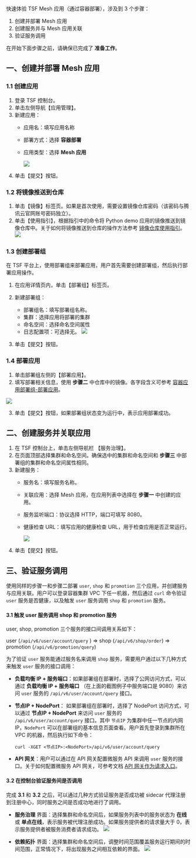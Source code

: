 快速体验 TSF Mesh 应用（通过容器部署），涉及到 3 个步骤：

1. 创建并部署 Mesh 应用
2. 创建服务并与 Mesh 应用关联
3. 验证服务调用

在开始下面步骤之前，请确保已完成了 **准备工作**。



## 一、创建并部署 Mesh 应用

### 1.1 创建应用
1. 登录 TSF 控制台。
2. 单击左侧导航【应用管理】。
3. 新建应用：
   - 应用名：填写应用名称

   - 部署方式：选择 **容器部署**  

   - 应用类型：选择 **Mesh 应用**

     ![](https://main.qcloudimg.com/raw/dc0c301e3b3829f486cff4ce580ab6f0.png)
4. 单击【提交】按钮。



### 1.2 将镜像推送到仓库

1. 单击【镜像】标签页。如果是首次使用，需要设置镜像仓库密码（该密码与腾讯云官网账号密码独立）。
2. 单击【使用指引】，根据指引中的命令将 Python demo 应用的镜像推送到镜像仓库中。关于如何将镜像推送到仓库的操作方法参考 [镜像仓库使用指引](https://cloud.tencent.com/document/product/649/16695)。
  ![](https://main.qcloudimg.com/raw/c5fd709b9d3acbc6fc25f1c8bd8ebd5d.png)



### 1.3 创建部署组

在 TSF 平台上，使用部署组来部署应用，用户首先需要创建部署组，然后执行部署应用操作。

1. 在应用详情页内，单击【部署组】标签页。
2. 新建部署组：
   - 部署组名：填写部署组名称。
   - 集群：选择应用将部署的集群
   - 命名空间：选择命名空间属性
   - 日志配置项：可选择无。
     ![](https://main.qcloudimg.com/raw/0d8d32716de2d154e11b6260fb966abb.png)

3. 单击【提交】按钮。



### 1.4 部署应用

1. 单击部署组左侧的【部署应用】。
2. 填写部署相关信息，使用 **步骤二** 中仓库中的镜像。各字段含义可参考 [容器应用部署组-部署应用](https://cloud.tencent.com/document/product/649/15525#.E9.83.A8.E7.BD.B2.E5.BA.94.E7.94.A8)。

![](https://main.qcloudimg.com/raw/106c2e338203090f135163e0ccf68232.png)

3. 单击【提交】按钮，如果部署组状态变为运行中，表示应用部署成功。



## 二、创建服务并关联应用

1. 在 TSF 控制台上，单击左侧导航栏 【服务治理】。
2. 在页面顶部选择集群和命名空间。确保选中的集群和命名空间和 **步骤三** 中部署组的集群和命名空间属性相同。
3. 新建服务：
   - 服务名：填写服务名称。
   - 关联应用：选择 Mesh 应用，在应用列表中选择在 **步骤一** 中创建的应用。
   - 服务监听端口：协议选择 HTTP，端口可填写 8080。
   - 健康检查 URL：填写应用的健康检查 URL，用于检查应用是否正常运行。

     ![](https://main.qcloudimg.com/raw/7394a165093a98219a04100f37dc1ab7.png)
4. 单击【提交】按钮。


## 三、验证服务调用

使用同样的步骤一和步骤二部署 `user`, `shop` 和 `promotion` 三个应用，并创建服务与应用关联。用户可以登录容器集群 VPC 下任一机器，然后通过 `curl` 命令验证 `user` 服务是否健康，以及触发 `user` 服务调用 `shop` 和 `promotion` 服务。



#### 3.1 触发 user 服务调用 shop 和 promotion 服务 

user, shop, promotion 三个服务的接口间调用关系如下：

user (`/api/v6/user/account/query` )  => shop (`/api/v6/shop/order`) => promotion (`/api/v6/promotion/query`)

为了验证 `user` 服务能通过服务名来调用 `shop` 服务，需要用户通过以下几种方式来触发 `user` 服务的接口调用：



- **负载均衡 IP + 服务端口**：如果部署组在部署时，选择了公网访问方式，可以通过 **负载均衡 IP + 服务端口** （在上面的截图例子中服务端口是  9080）来访问 `user` 服务的 `/api/v6/user/account/query` 接口。

- **节点IP + NodePort**： 如果部署组在部署时，选择了 NodePort 访问方式，可以通过 **节点IP + NodePort** 来访问 `user` 服务的 `/api/v6/user/account/query` 接口。其中 `节点IP` 为集群中任一节点的内网IP，`NodePort` 可以在部署组的基本信息页面查看。用户首先登录到集群所在 VPC 的机器，然后执行如下命令：

  ```shell
  curl -XGET <节点IP>:<NodePort>/api/v6/user/account/query
  ```

- **API 网关**：用户可以通过在 API 网关配置微服务 API 来调用 `user` 服务的接口。关于如何配置微服务 API 网关，可参考文档 [API 网关作为请求入口](https://cloud.tencent.com/document/product/649/17644)。



#### 3.2 在控制台验证服务间是否调用

完成 **3.1** 和 **3.2** 之后，可以通过几种方式验证服务是否成功被 sidecar 代理注册到注册中心，同时服务之间是否成功地进行了调用。

- **服务治理** 界面：选择集群和命名空间后，如果服务列表中的服务状态为 **在线** 或 **单点在线**，表示服务被代理注册成功。如果服务提供者的请求量大于 0，表示服务提供者被服务消费者请求成功。
  ![](https://main.qcloudimg.com/raw/89040e8ddf377a1a9a972cac02b65037.png)

  

- **依赖拓扑** 界面：选择集群和命名空间后，调整时间范围覆盖服务运行期间的时间范围，正常情况下，将出现服务之间相互依赖的界面。
  ![](https://main.qcloudimg.com/raw/1920f22fe7365e16ede4057c4c7260d8.png)